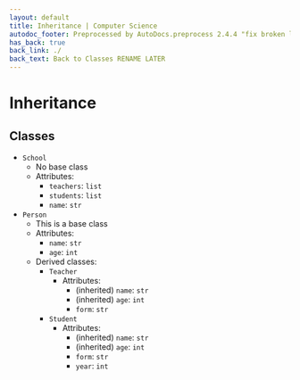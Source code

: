 ```yaml
---
layout: default
title: Inheritance | Computer Science
autodoc_footer: Preprocessed by AutoDocs.preprocess 2.4.4 "fix broken link for 'C' filetype" ⓒ Starwort, 2020
has_back: true
back_link: ./
back_text: Back to Classes RENAME LATER
---
```


# Inheritance

## Classes

- `School`
  - No base class
  - Attributes:
    - `teachers`: `list`
    - `students`: `list`
    - `name`: `str`
- `Person`
  - This is a base class
  - Attributes:
    - `name`: `str`
    - `age`: `int`
  - Derived classes:
    - `Teacher`
      - Attributes:
        - (inherited) `name`: `str`
        - (inherited) `age`: `int`
        - `form`: `str`
    - `Student`
      - Attributes:
        - (inherited) `name`: `str`
        - (inherited) `age`: `int`
        - `form`: `str`
        - `year`: `int`
